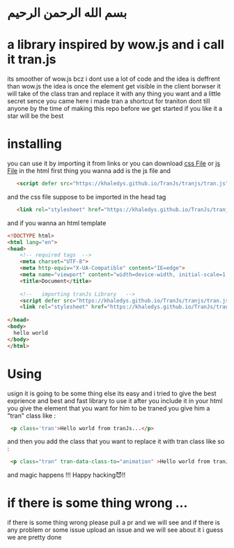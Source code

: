# بسم الله الرحمن الرحيم 



# a library inspired by wow.js and i call it tran.js
 its smoother of wow.js bcz i dont use a lot of code
 and the idea is deffrent than wow.js
 the idea is once the element get visible in the client borwser it will take of the class tran and replace it with any thing you want 
 and a little secret sence you came here
 i made tran a shortcut for traniton
 dont till anyone
 by the time of making this repo
 before we get started 
 if you like it a star will be the best


 # installing
 you can use it by importing it from links
 or you can download [css File](https://khaledys.github.io/TranJs/tranjs/tran.css) or [js File](https://khaledys.github.io/TranJs/tranjs/tran.js)
 in the html 
 first thing you wanna add is the js file and 
 ```html
    <script defer src="https://khaledys.github.io/TranJs/tranjs/tran.js"></script>
```
 and the css file suppose to be imported in the head tag
 ```html
    <link rel="stylesheet" href="https://khaledys.github.io/TranJs/tranjs/tran.css">
```
and if you wanna an html template
```html
<!DOCTYPE html>
<html lang="en">
<head>
    <!-- required tags  -->
    <meta charset="UTF-8">
    <meta http-equiv="X-UA-Compatible" content="IE=edge">
    <meta name="viewport" content="width=device-width, initial-scale=1.0">
    <title>Document</title>
    
    <!--   importing tranJs Library   -->
    <script defer src="https://khaledys.github.io/TranJs/tranjs/tran.js"></script>
    <link rel="stylesheet" href="https://khaledys.github.io/TranJs/tranjs/tran.js">
 
</head>
<body>
  hello world   
</body>
</html>
```


 # Using
 usign it is going to be some thing else 
 its easy 
 and i tried to give the best exprience and best and fast library
 to use it 
 after you include it in your html
 you give the element that you want for him to be traned
 you give him a "tran" class
 like : 
```html
 <p class='tran'>Hello world from tranJs...</p>
```
 and then you add the class that you want to replace it with tran class 
 like so :
```html 
 <p class="tran" tran-data-class-to="animation" >Hello world from tranJs...</p>
 ```

 and magic happens !!!
 Happy hacking😈!!




 # if there is some thing wrong ...
 if there is some thing wrong please pull a pr
 and we will see
 and if there is any problem or some issue 
 upload an issue and we will see about it 
 i guess we are pretty done
